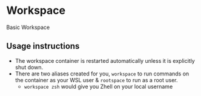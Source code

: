 # Workspace

Basic Workspace

## Usage instructions

* The workspace container is restarted automatically unless it is explicitly shut down.
* There are two aliases created for you, `workspace` to run commands on the container as your WSL user & `rootspace` to run as a root user.
  * `workspace zsh` would give you Zhell on your local username
